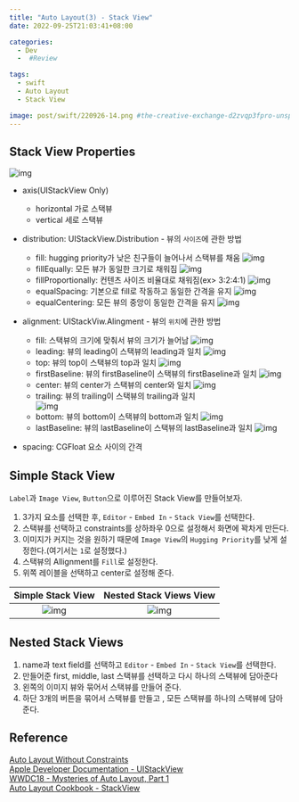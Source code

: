 ```yaml
---
title: "Auto Layout(3) - Stack View"
date: 2022-09-25T21:03:41+08:00

categories:
  - Dev
  -  #Review

tags:
  - swift
  - Auto Layout
  - Stack View

image: post/swift/220926-14.png #the-creative-exchange-d2zvqp3fpro-unsplash.jpg
---
```


## Stack View Properties

![img](post/swift/220926-14.png)

- axis(UIStackView Only)

  - horizontal 가로 스택뷰
  - vertical 세로 스택뷰

- distribution: UIStackView.Distribution - 뷰의 `사이즈`에 관한 방법

  - fill: hugging priority가 낮은 친구들이 늘어나서 스택뷰를 채움
    ![img](post/swift/220926-1.png)
  - fillEqually: 모든 뷰가 동일한 크기로 채워짐
    ![img](post/swift/220926-2.png)
  - fillProportionally: 컨텐츠 사이즈 비율대로 채워짐(ex> 3:2:4:1)
    ![img](post/swift/220926-3.png)
  - equalSpacing: 기본으로 fill로 작동하고 동일한 간격을 유지
    ![img](post/swift/220926-4.png)
  - equalCentering: 모든 뷰의 중앙이 동일한 간격을 유지
    ![img](post/swift/220926-5.png)

- alignment: UIStackViw.Alingment - 뷰의 `위치`에 관한 방법

  - fill: 스택뷰의 크기에 맞춰서 뷰의 크기가 늘어남
    ![img](post/swift/220926-6.png)
  - leading: 뷰의 leading이 스택뷰의 leading과 일치
    ![img](post/swift/220926-7.png)
  - top: 뷰의 top이 스택뷰의 top과 일치
    ![img](post/swift/220926-8.png)
  - firstBaseline: 뷰의 firstBaseline이 스택뷰의 firstBaseline과 일치
    ![img](post/swift/220926-9.png)
  - center: 뷰의 center가 스택뷰의 center와 일치
    ![img](post/swift/220926-10.png)
  - trailing: 뷰의 trailing이 스택뷰의 trailing과 일치  
    ![img](post/swift/220926-11.png)
  - bottom: 뷰의 bottom이 스택뷰의 bottom과 일치
    ![img](post/swift/220926-12.png)
  - lastBaseline: 뷰의 lastBaseline이 스택뷰의 lastBaseline과 일치
    ![img](post/swift/220926-13.png)

- spacing: CGFloat 요소 사이의 간격

## Simple Stack View

`Label`과 `Image View`, `Button`으로 이루어진 Stack View를 만들어보자.

1. 3가지 요소를 선택한 후, `Editor` - `Embed In` - `Stack View`를 선택한다.
2. 스택뷰를 선택하고 constraints를 상하좌우 0으로 설정해서 화면에 꽉차게 만든다.
3. 이미지가 커지는 것을 원하기 때문에 `Image View`의 `Hugging Priority`를 낮게 설정한다.(여기서는 `1`로 설정했다.)
4. 스택뷰의 Allignment를 `Fill`로 설정한다.
5. 위쪽 레이블을 선택하고 center로 설정해 준다.

|        Simple Stack View         |     Nested Stack Views View      |
| :------------------------------: | :------------------------------: |
| ![img](post/swift/220926-15.png) | ![img](post/swift/220926-16.png) |

## Nested Stack Views

1. name과 text field를 선택하고 `Editor` - `Embed In` - `Stack View`를 선택한다.
2. 만들어준 first, middle, last 스택뷰를 선택하고 다시 하나의 스택뷰에 담아준다
3. 왼쪽의 이미지 뷰와 묶어서 스택뷰를 만들어 준다.
4. 하단 3개의 버튼을 묶어서 스택뷰를 만들고 , 모든 스택뷰를 하나의 스택뷰에 담아준다.

## Reference

[Auto Layout Without Constraints](https://developer.apple.com/library/archive/documentation/UserExperience/Conceptual/AutolayoutPG/AutoLayoutWithoutConstraints.html#//apple_ref/doc/uid/TP40010853-CH8-SW1)  
[Apple Developer Documentation - UIStackView](https://developer.apple.com/documentation/uikit/uistackview)  
[WWDC18 - Mysteries of Auto Layout, Part 1](https://developer.apple.com/videos/play/wwdc2015/218/)  
[Auto Layout Cookbook - StackView](https://developer.apple.com/library/archive/documentation/UserExperience/Conceptual/AutolayoutPG/LayoutUsingStackViews.html#//apple_ref/doc/uid/TP40010853-CH11-SW1)
